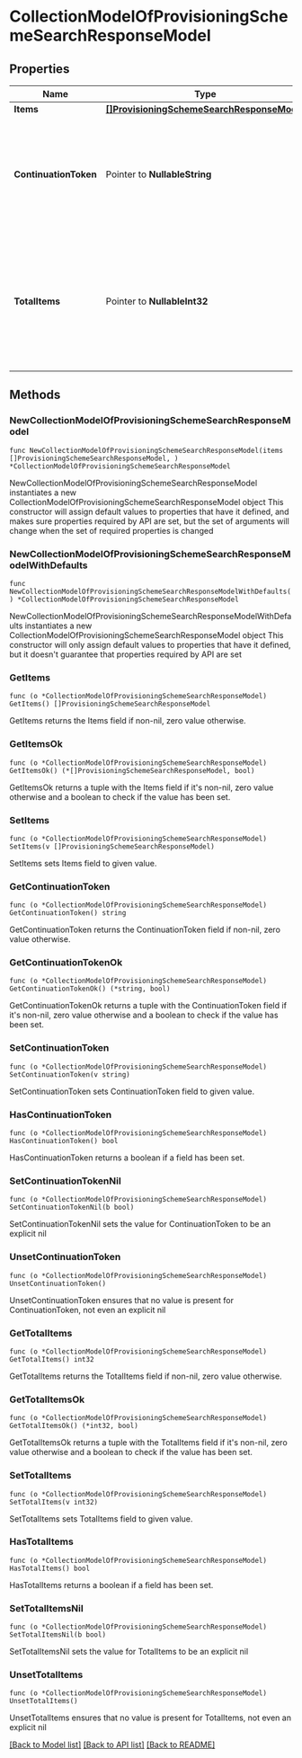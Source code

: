 # CollectionModelOfProvisioningSchemeSearchResponseModel

## Properties

Name | Type | Description | Notes
------------ | ------------- | ------------- | -------------
**Items** | [**[]ProvisioningSchemeSearchResponseModel**](ProvisioningSchemeSearchResponseModel.md) | List of items. | 
**ContinuationToken** | Pointer to **NullableString** | If present, indicates to the caller that the query was not complete, and they should call the API again specifying the continuation token as a query parameter. | [optional] 
**TotalItems** | Pointer to **NullableInt32** | Indicates the total number of items in the collection, which may be more than the number of Items returned, if there is a ContinuationToken.  Only returned in the response to &#x60;$search&#x60; APIs. | [optional] 

## Methods

### NewCollectionModelOfProvisioningSchemeSearchResponseModel

`func NewCollectionModelOfProvisioningSchemeSearchResponseModel(items []ProvisioningSchemeSearchResponseModel, ) *CollectionModelOfProvisioningSchemeSearchResponseModel`

NewCollectionModelOfProvisioningSchemeSearchResponseModel instantiates a new CollectionModelOfProvisioningSchemeSearchResponseModel object
This constructor will assign default values to properties that have it defined,
and makes sure properties required by API are set, but the set of arguments
will change when the set of required properties is changed

### NewCollectionModelOfProvisioningSchemeSearchResponseModelWithDefaults

`func NewCollectionModelOfProvisioningSchemeSearchResponseModelWithDefaults() *CollectionModelOfProvisioningSchemeSearchResponseModel`

NewCollectionModelOfProvisioningSchemeSearchResponseModelWithDefaults instantiates a new CollectionModelOfProvisioningSchemeSearchResponseModel object
This constructor will only assign default values to properties that have it defined,
but it doesn't guarantee that properties required by API are set

### GetItems

`func (o *CollectionModelOfProvisioningSchemeSearchResponseModel) GetItems() []ProvisioningSchemeSearchResponseModel`

GetItems returns the Items field if non-nil, zero value otherwise.

### GetItemsOk

`func (o *CollectionModelOfProvisioningSchemeSearchResponseModel) GetItemsOk() (*[]ProvisioningSchemeSearchResponseModel, bool)`

GetItemsOk returns a tuple with the Items field if it's non-nil, zero value otherwise
and a boolean to check if the value has been set.

### SetItems

`func (o *CollectionModelOfProvisioningSchemeSearchResponseModel) SetItems(v []ProvisioningSchemeSearchResponseModel)`

SetItems sets Items field to given value.


### GetContinuationToken

`func (o *CollectionModelOfProvisioningSchemeSearchResponseModel) GetContinuationToken() string`

GetContinuationToken returns the ContinuationToken field if non-nil, zero value otherwise.

### GetContinuationTokenOk

`func (o *CollectionModelOfProvisioningSchemeSearchResponseModel) GetContinuationTokenOk() (*string, bool)`

GetContinuationTokenOk returns a tuple with the ContinuationToken field if it's non-nil, zero value otherwise
and a boolean to check if the value has been set.

### SetContinuationToken

`func (o *CollectionModelOfProvisioningSchemeSearchResponseModel) SetContinuationToken(v string)`

SetContinuationToken sets ContinuationToken field to given value.

### HasContinuationToken

`func (o *CollectionModelOfProvisioningSchemeSearchResponseModel) HasContinuationToken() bool`

HasContinuationToken returns a boolean if a field has been set.

### SetContinuationTokenNil

`func (o *CollectionModelOfProvisioningSchemeSearchResponseModel) SetContinuationTokenNil(b bool)`

 SetContinuationTokenNil sets the value for ContinuationToken to be an explicit nil

### UnsetContinuationToken
`func (o *CollectionModelOfProvisioningSchemeSearchResponseModel) UnsetContinuationToken()`

UnsetContinuationToken ensures that no value is present for ContinuationToken, not even an explicit nil
### GetTotalItems

`func (o *CollectionModelOfProvisioningSchemeSearchResponseModel) GetTotalItems() int32`

GetTotalItems returns the TotalItems field if non-nil, zero value otherwise.

### GetTotalItemsOk

`func (o *CollectionModelOfProvisioningSchemeSearchResponseModel) GetTotalItemsOk() (*int32, bool)`

GetTotalItemsOk returns a tuple with the TotalItems field if it's non-nil, zero value otherwise
and a boolean to check if the value has been set.

### SetTotalItems

`func (o *CollectionModelOfProvisioningSchemeSearchResponseModel) SetTotalItems(v int32)`

SetTotalItems sets TotalItems field to given value.

### HasTotalItems

`func (o *CollectionModelOfProvisioningSchemeSearchResponseModel) HasTotalItems() bool`

HasTotalItems returns a boolean if a field has been set.

### SetTotalItemsNil

`func (o *CollectionModelOfProvisioningSchemeSearchResponseModel) SetTotalItemsNil(b bool)`

 SetTotalItemsNil sets the value for TotalItems to be an explicit nil

### UnsetTotalItems
`func (o *CollectionModelOfProvisioningSchemeSearchResponseModel) UnsetTotalItems()`

UnsetTotalItems ensures that no value is present for TotalItems, not even an explicit nil

[[Back to Model list]](../README.md#documentation-for-models) [[Back to API list]](../README.md#documentation-for-api-endpoints) [[Back to README]](../README.md)


